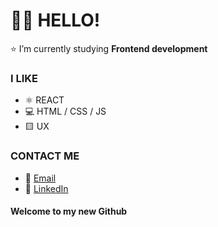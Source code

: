 # 👩‍💻 HELLO! 
⭐️ I’m currently studying <b>Frontend development</b> 
<br>
###   I LIKE 
 - ⚛️ REACT <br>
- 💻  HTML / CSS / JS <br>
- 🟨 UX
 ###   CONTACT ME
- 📧  <a href="mailto:andersson.lina89@gmail.com">Email</a><br>
- :large_blue_circle: [LinkedIn](https://www.linkedin.com/in/lina-andersson89) <br>


#### Welcome to my new Github


